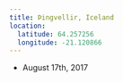 ```yaml
---
title: Þingvellir, Iceland
location:
  latitude: 64.257256
  longitude: -21.120866
---
```


+ August 17th, 2017
